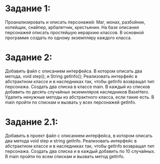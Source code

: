 # Задание 1:
Проанализировать и описать персонажей: Маг, монах, разбойник, копейщик, снайпер, арбалетчик, крестьянин. На базе описания персонажей описать простейшую иерархию классов. В основной программе создать по одному экземпляру каждого класса.

# Задание 2:
Добавить файл с описанием интерфейса. В котором описать два метода, void step(); и String getInfo(); Реализовать интерфейс в абстрактном классе и в наследниках так, чтобы getInfo возвращал тип персонажа. Создать два списка в классе main. В каждый из списков добавить по десять случайных экземнляров наследников BaseHero. Удалить ненужные методы из абстрактного класса, если такие есть. В main пройти по спискам и вызвать у всех персонажей getInfo.

# Задание 2.1:
Добавить в проект файл с описанием интерфейса, в котором описать два метода void step и string getInfo. Реализовать интерфейс в абстрактном классе и в наследниках так, чтобы getInfo возвращал тип персонажа. Создать два списка и в каждый добавить по 10 случайных. В main пройти по всем спискам и вызвать метод getInfo.